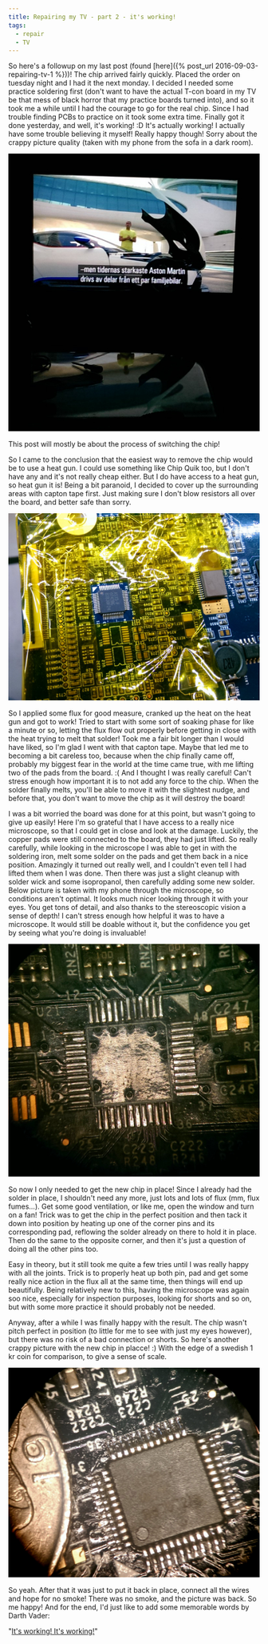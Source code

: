 ```yaml
---
title: Repairing my TV - part 2 - it's working!
tags:
  - repair
  - TV
---
```


So here's a followup on my last post (found
[here]({% post_url 2016-09-03-repairing-tv-1 %}))!
The chip arrived fairly quickly. Placed the order on tuesday night and
I had it the next monday.
I decided I needed some practice soldering first
(don't want to have the actual T-con board in my TV be that mess of black
horror that my practice boards turned into), and so it
took me a while until I had the
courage to go for the real chip. Since I had trouble finding PCBs
to practice on it took
some extra time. Finally got it done yesterday, and well, it's working! :D
It's actually working!
I actually have some trouble believing it
myself! Really happy though! Sorry about the crappy picture quality (taken with
my phone from the sofa in a dark room).


<img src="/img/tv-repair/working-tv.jpg">


This post will mostly be about the process of switching the chip!

<!--more-->

So I came to the conclusion that the easiest way to remove the chip would be
to use a heat gun. I could use something like Chip Quik too, but I don't have
any and it's not really cheap either. But I do have access to a heat gun, so
heat gun it is! Being a bit paranoid, I decided to cover up the surrounding areas
with capton tape first. Just making sure I don't blow resistors all over the
board, and better safe than sorry.

<img src ="/img/tv-repair/taped-board.jpg">

So I applied some flux for good measure, cranked up the heat on the heat gun
and got to work! Tried to start with some sort of soaking phase for like a
minute or so, letting the flux flow out properly before getting in close
with the heat trying to melt that solder! Took me a fair bit longer than I
would have liked, so I'm glad I went with that capton tape. Maybe that led
me to becoming a bit careless too, because when the chip finally came off,
probably my biggest fear in the world at the time came true, with me lifting
two of the pads from the board. :( And I thought I was really careful! Can't
stress enough
how important it is to not add any force to the chip. When the solder
finally melts,
you'll be able to move it with the slightest nudge, and before that, you don't
want to move the chip as it will destroy the board!

I was a bit worried the board was done for at this point, but wasn't going
to give up easily! Here I'm so grateful that I have access to a really nice
microscope, so that I could get in close and look at the damage. Luckily, the
copper
pads were still connected to the board, they had just lifted. So really
carefully, while looking in the microscope I was able to get in with the
soldering iron, melt some solder on the pads and get them back in a nice
position.
Amazingly it turned out really well, and I couldn't even tell I had lifted them
when I was done. Then there was just a slight cleanup with solder wick and some
isopropanol, then carefully adding some new solder. Below picture is taken with
my phone through the microscope, so conditions aren't optimal. It looks much
nicer looking through it with your eyes. You get tons of detail, and also
thanks to the stereoscopic vision a sense of depth! I can't stress enough
how helpful it was to have a microscope. It would still be doable without it,
but the
confidence you get by seeing what you're doing is invaluable!

<img src ="/img/tv-repair/empty-chip.jpg">

So now I only needed to get the new chip in place! Since I already had the solder
in place, I shouldn't need any more, just lots and lots of flux (mm, flux
fumes...). Get some good ventilation, or like me, open the window and turn on
a fan! Trick was to get the chip in the perfect position and then tack it down
into position by heating up one of the corner pins and its corresponding pad,
reflowing the solder already on there to hold it in place. Then do the same to
the opposite corner, and then it's just a question of doing all the other pins
too.

Easy in theory, but it still took me quite a few tries until I was really happy
with all the joints. Trick is to properly heat up both pin, pad and get some
really nice action in the flux all at the same time, then things will end up
beautifully. Being relatively new to this, having the microscope was again soo
nice, especially for inspection purposes, looking for shorts and so on, but with
some more practice it should probably not be needed.

Anyway, after a while I was finally happy with the result. The chip wasn't
pitch perfect in position (to little for me to see with just my eyes however),
but there was no risk of a bad connection or shorts. So here's another crappy
picture with the new chip in placce! :) With the edge of a swedish 1 kr coin
for comparison, to give a sense
of scale.

<img src ="/img/tv-repair/newchip.jpg">

So yeah. After that it was just to put it back in place, connect all the wires
and hope for no smoke! There was no smoke, and the picture was back. So me
happy! And for the end, I'd just like to add some memorable words by Darth Vader:

"[It's working! It's working!](https://www.youtube.com/watch?v=AXwGVXD7qEQ)"
